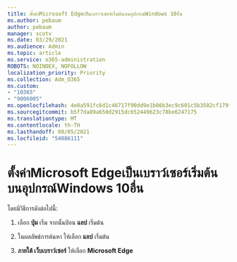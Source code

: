 ```yaml
---
title: ตั้งค่าMicrosoft Edgeเป็นเบราว์เซอร์เริ่มต้นบนอุปกรณ์Windows 10อื่น
ms.author: pebaum
author: pebaum
manager: scotv
ms.date: 03/29/2021
ms.audience: Admin
ms.topic: article
ms.service: o365-administration
ROBOTS: NOINDEX, NOFOLLOW
localization_priority: Priority
ms.collection: Adm_O365
ms.custom:
- "10365"
- "9006005"
ms.openlocfilehash: 4e0a591fc6d1c46717f90dd9e1b06b3ec9c601c5b3502cf179fe576da0f5e772
ms.sourcegitcommit: b5f7da89a650d2915dc652449623c78be6247175
ms.translationtype: MT
ms.contentlocale: th-TH
ms.lasthandoff: 08/05/2021
ms.locfileid: "54086111"
---
```

# <a name="set-microsoft-edge-as-the-default-browser-on-a-windows-10-device"></a>ตั้งค่าMicrosoft Edgeเป็นเบราว์เซอร์เริ่มต้นบนอุปกรณ์Windows 10อื่น

โดยมีวิธีการดังต่อไปนี้:

1. เลือก **ปุ่ม** เริ่ม จากนั้นป้อน **แอป** เริ่มต้น

1. ในผลลัพธ์การค้นหา ให้เลือก **แอป** เริ่มต้น

1. **ภายใต้ เว็บเบราว์เซอร์** ให้เลือก **Microsoft Edge**
